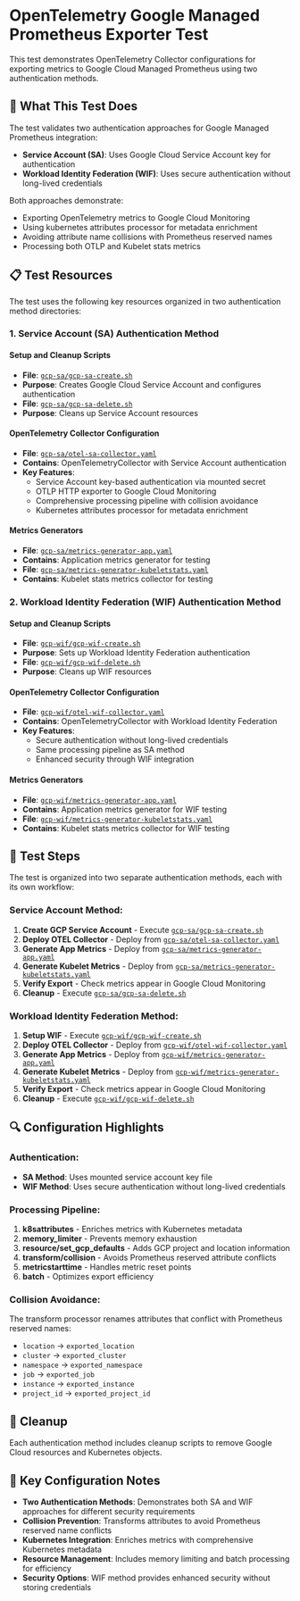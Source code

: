 # OpenTelemetry Google Managed Prometheus Exporter Test

This test demonstrates OpenTelemetry Collector configurations for exporting metrics to Google Cloud Managed Prometheus using two authentication methods.

## 🎯 What This Test Does

The test validates two authentication approaches for Google Managed Prometheus integration:
- **Service Account (SA)**: Uses Google Cloud Service Account key for authentication
- **Workload Identity Federation (WIF)**: Uses secure authentication without long-lived credentials

Both approaches demonstrate:
- Exporting OpenTelemetry metrics to Google Cloud Monitoring
- Using kubernetes attributes processor for metadata enrichment
- Avoiding attribute name collisions with Prometheus reserved names
- Processing both OTLP and Kubelet stats metrics

## 📋 Test Resources

The test uses the following key resources organized in two authentication method directories:

### 1. Service Account (SA) Authentication Method

#### Setup and Cleanup Scripts
- **File**: [`gcp-sa/gcp-sa-create.sh`](./gcp-sa/gcp-sa-create.sh)
- **Purpose**: Creates Google Cloud Service Account and configures authentication
- **File**: [`gcp-sa/gcp-sa-delete.sh`](./gcp-sa/gcp-sa-delete.sh)
- **Purpose**: Cleans up Service Account resources

#### OpenTelemetry Collector Configuration
- **File**: [`gcp-sa/otel-sa-collector.yaml`](./gcp-sa/otel-sa-collector.yaml)
- **Contains**: OpenTelemetryCollector with Service Account authentication
- **Key Features**:
  - Service Account key-based authentication via mounted secret
  - OTLP HTTP exporter to Google Cloud Monitoring
  - Comprehensive processing pipeline with collision avoidance
  - Kubernetes attributes processor for metadata enrichment

#### Metrics Generators
- **File**: [`gcp-sa/metrics-generator-app.yaml`](./gcp-sa/metrics-generator-app.yaml)
- **Contains**: Application metrics generator for testing
- **File**: [`gcp-sa/metrics-generator-kubeletstats.yaml`](./gcp-sa/metrics-generator-kubeletstats.yaml)
- **Contains**: Kubelet stats metrics collector for testing

### 2. Workload Identity Federation (WIF) Authentication Method

#### Setup and Cleanup Scripts
- **File**: [`gcp-wif/gcp-wif-create.sh`](./gcp-wif/gcp-wif-create.sh)
- **Purpose**: Sets up Workload Identity Federation authentication
- **File**: [`gcp-wif/gcp-wif-delete.sh`](./gcp-wif/gcp-wif-delete.sh)
- **Purpose**: Cleans up WIF resources

#### OpenTelemetry Collector Configuration
- **File**: [`gcp-wif/otel-wif-collector.yaml`](./gcp-wif/otel-wif-collector.yaml)
- **Contains**: OpenTelemetryCollector with Workload Identity Federation
- **Key Features**:
  - Secure authentication without long-lived credentials
  - Same processing pipeline as SA method
  - Enhanced security through WIF integration

#### Metrics Generators
- **File**: [`gcp-wif/metrics-generator-app.yaml`](./gcp-wif/metrics-generator-app.yaml)
- **Contains**: Application metrics generator for WIF testing
- **File**: [`gcp-wif/metrics-generator-kubeletstats.yaml`](./gcp-wif/metrics-generator-kubeletstats.yaml)
- **Contains**: Kubelet stats metrics collector for WIF testing

## 🚀 Test Steps

The test is organized into two separate authentication methods, each with its own workflow:

### Service Account Method:
1. **Create GCP Service Account** - Execute [`gcp-sa/gcp-sa-create.sh`](./gcp-sa/gcp-sa-create.sh)
2. **Deploy OTEL Collector** - Deploy from [`gcp-sa/otel-sa-collector.yaml`](./gcp-sa/otel-sa-collector.yaml)
3. **Generate App Metrics** - Deploy from [`gcp-sa/metrics-generator-app.yaml`](./gcp-sa/metrics-generator-app.yaml)
4. **Generate Kubelet Metrics** - Deploy from [`gcp-sa/metrics-generator-kubeletstats.yaml`](./gcp-sa/metrics-generator-kubeletstats.yaml)
5. **Verify Export** - Check metrics appear in Google Cloud Monitoring
6. **Cleanup** - Execute [`gcp-sa/gcp-sa-delete.sh`](./gcp-sa/gcp-sa-delete.sh)

### Workload Identity Federation Method:
1. **Setup WIF** - Execute [`gcp-wif/gcp-wif-create.sh`](./gcp-wif/gcp-wif-create.sh)
2. **Deploy OTEL Collector** - Deploy from [`gcp-wif/otel-wif-collector.yaml`](./gcp-wif/otel-wif-collector.yaml)
3. **Generate App Metrics** - Deploy from [`gcp-wif/metrics-generator-app.yaml`](./gcp-wif/metrics-generator-app.yaml)
4. **Generate Kubelet Metrics** - Deploy from [`gcp-wif/metrics-generator-kubeletstats.yaml`](./gcp-wif/metrics-generator-kubeletstats.yaml)
5. **Verify Export** - Check metrics appear in Google Cloud Monitoring
6. **Cleanup** - Execute [`gcp-wif/gcp-wif-delete.sh`](./gcp-wif/gcp-wif-delete.sh)

## 🔍 Configuration Highlights

### Authentication:
- **SA Method**: Uses mounted service account key file
- **WIF Method**: Uses secure authentication without long-lived credentials

### Processing Pipeline:
1. **k8sattributes** - Enriches metrics with Kubernetes metadata
2. **memory_limiter** - Prevents memory exhaustion  
3. **resource/set_gcp_defaults** - Adds GCP project and location information
4. **transform/collision** - Avoids Prometheus reserved attribute conflicts
5. **metricstarttime** - Handles metric reset points
6. **batch** - Optimizes export efficiency

### Collision Avoidance:
The transform processor renames attributes that conflict with Prometheus reserved names:
- `location` → `exported_location`
- `cluster` → `exported_cluster`
- `namespace` → `exported_namespace`
- `job` → `exported_job`
- `instance` → `exported_instance`
- `project_id` → `exported_project_id`

## 🧹 Cleanup

Each authentication method includes cleanup scripts to remove Google Cloud resources and Kubernetes objects.

## 📝 Key Configuration Notes

- **Two Authentication Methods**: Demonstrates both SA and WIF approaches for different security requirements
- **Collision Prevention**: Transforms attributes to avoid Prometheus reserved name conflicts
- **Kubernetes Integration**: Enriches metrics with comprehensive Kubernetes metadata
- **Resource Management**: Includes memory limiting and batch processing for efficiency
- **Security Options**: WIF method provides enhanced security without storing credentials 